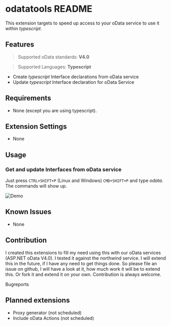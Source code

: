 # odatatools README

This extension targets to speed up access to your oData service to use it within *typescript*.

## Features

> Supported oData standards: **V4.0**

> Supported Languages: **Typescript**

- Create *typescript* Interface declarations from oData service
- Update *typescript* Interface declaration for oData Service

## Requirements

- None (except you are using typescript).

## Extension Settings

- None

## Usage

### Get and update Interfaces from oData service

Just press `CTRL+SHIFT+P` (Linux and Windows) `CMD+SHIFT+P` and type *odata*. The commands will show up.

![Demo](https://cdn.rawgit.com/apazureck/odatatools/master/images/demo1.gif)

## Known Issues

- None

## Contribution

I created this extensions to fill my need using this with our oData services (ASP.NET oData V4.0). I tested it against the northwind service. I will extend this in the future, if I have any need to get things done. So please file an issue on github, I will have a look at it, how much work it will be to extend this. Or fork it and extend it on your own. Contribution is always welcome.

Bugreports

## Planned extensions

- Proxy generator (not scheduled)
- Include oData Actions (not scheduled)